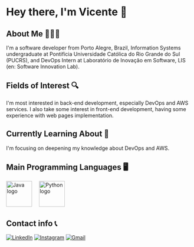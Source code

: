 # Hey there, I'm Vicente 👋

## About Me 🙋🏼‍♂️
I'm a software developer from Porto Alegre, Brazil, Information Systems undergraduate at Pontifícia Universidade Católica do Rio Grande do Sul (PUCRS), and DevOps Intern at Laboratório de Inovação em Software, LIS (en: Software Innovation Lab).

## Fields of Interest 🔍
I'm most interested in back-end development, especially DevOps and AWS services. I also take some interest in front-end development, having some experience with web pages implementation.

## Currently Learning About 📖
I'm focusing on deepening my knowledge about DevOps and AWS.

## Main Programming Languages 🖥
<img src="https://cdn.jsdelivr.net/gh/devicons/devicon/icons/java/java-original.svg" alt="Java logo" width="70" height="70" style="margin-right: 15px;"/> <img src="https://cdn.jsdelivr.net/gh/devicons/devicon/icons/python/python-original.svg" alt="Python logo" width="70" height="70"/>

## Contact info 📞
[![LinkedIn](https://img.shields.io/badge/LinkedIn-0A66C2?style=for-the-badge&logo=linkedin&logoColor=white)](https://www.linkedin.com/in/vicente-hofmeister-113693241/) [![Instagram](https://img.shields.io/badge/Instagram-E4405F?style=for-the-badge&logo=instagram&logoColor=white)](https://www.instagram.com/vicente_hofmeister/)
 [![Gmail](https://img.shields.io/badge/Gmail-D14836?style=for-the-badge&logo=gmail&logoColor=white)](mailto:vicentehofmeister@gmail.com)


<!--
**vicente-hofmeister/vicente-hofmeister** is a ✨ _special_ ✨ repository because its `README.md` (this file) appears on your GitHub profile.

Here are some ideas to get you started:

- 🔭 I’m currently working on ...
- 🌱 I’m currently learning ...
- 👯 I’m looking to collaborate on ...
- 🤔 I’m looking for help with ...
- 💬 Ask me about ...
- 📫 How to reach me: ...
- 😄 Pronouns: ...
- ⚡ Fun fact: ...
-->
